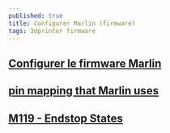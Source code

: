 ```yaml
---
published: true
title: Configurer Marlin (firmware)
tags: 3dprinter firmware
---
```

## [Configurer le firmware Marlin](http://solidutopia.com/fr/configurer-le-firmware-marlin/)

## [pin mapping that Marlin uses](https://3dprinting.stackexchange.com/questions/5221/how-do-i-use-mega-pin-number-designations-rather-than-ramps-pin-numbers-in-marli/5223#5223)

## [M119 - Endstop States](http://marlinfw.org/docs/gcode/M119.html)
